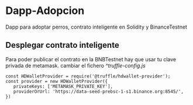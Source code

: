 # Dapp-Adopcion
Dapp para adoptar perros, contrato inteligente en Solidity y BinanceTestnet

## Desplegar contrato inteligente
Para poder publicar el contrato en la BNBTestnet hay que usar tu clave privada de metamask.
cambiar el fichero *^truffle-config.js*

```
const HDWalletProvider = require('@truffle/hdwallet-provider');
const provider = new HDWalletProvider({
   privateKeys: ['METAMASK_PRIVATE_KEY'],
   providerOrUrl: 'https://data-seed-prebsc-1-s1.binance.org:8545/',
})

```
